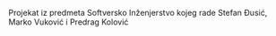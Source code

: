 Projekat iz predmeta Softversko Inženjerstvo kojeg rade Stefan Đusić, Marko Vuković i Predrag Kolović